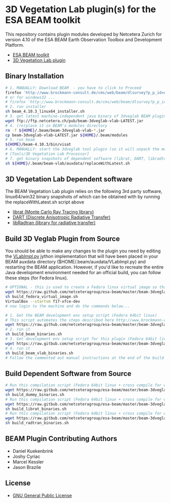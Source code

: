 3D Vegetation Lab plugin(s) for the ESA BEAM toolkit
=======================================

This repository contains plugin modules developed by Netcetera Zurich for version 4.10 of the ESA BEAM Earth Observation Toolbox and Development Platform.

* [ESA BEAM toolkit](http://www.brockmann-consult.de/cms/web/beam/)
* [3D Vegetation Lab plugin](http://www.geo.uzh.ch/en/units/rsl/research/lidar-remote-sensing-lidarlab/ongoing-projects/3dveglab)

Binary Installation
------------------------------------------

```bash
# 1. MANUALLY: Download BEAM  - you have to click to Proceed
firefox 'http://www.brockmann-consult.de/cms/web/beam/dlsurvey?p_p_id=downloadportlet_WAR_beamdownloadportlet10&what=software/beam/4.10.3/beam_4.10.3_linux64_installer.sh'
# or for windows32 ...  
# firefox 'http://www.brockmann-consult.de/cms/web/beam/dlsurvey?p_p_id=downloadportlet_WAR_beamdownloadportlet10&what=software/beam/4.10.3/beam_4.10.3_win32_installer.exe'
# 2. run installer
sh beam_4.10.3_linux64_installer.sh
# 3. get latest machine-independent java binary of 3dveglab BEAM plugin
wget ftp://ftp.netcetera.ch/pub/beam-3dveglab-vlab-LATEST.jar 
# 4. (re)place it in BEAM's modules directory
rm -f ${HOME}/.beam/beam-3dveglab-vlab-*.jar
cp beam-3dveglab-vlab-LATEST.jar ${HOME}/.beam/modules
# 5. run beam 
${HOME}/beam-4.10.3/bin/visat
# 6. MANUALLY: start the 3dveglab tool plugin (so it will unpack the module)
# [Tools/3D Vegetation Lab Processor]
# 7. get binary snapshots of dependent software (librat, DART, libradtran)
sh ${HOME}/.beam/beam-vlab/auxdata/replaceWithLatest.sh
```

3D Vegetation Lab Dependent software
-----------------------------------------
The BEAM Vegetation Lab plugin relies on the following 3rd party software, linux64/win32 binary snapshots of which can be obtained with by running the replaceWithLatest.sh script above

* [librat (Monte Carlo Ray Tracing library)](http://www2.geog.ucl.ac.uk/~plewis/bpms/src/lib/)
* [DART (Discrete Anisotropic Radiative Transfer)](http://www.cesbio.ups-tlse.fr/us/dart/dart_description.html)
* [libRadtran (library for radiative transfer)](http://www.libradtran.org/)


Build 3D Veglab Plugin from Source 
------------------------------------------
You should be able to make any changes to the plugin you need by editing the [VLabImpl.py](https://raw.github.com/netceteragroup/esa-beam/master/beam-3dveglab-vlab/src/main/resources/auxdata/VLabImpl.py) jython implementation that will have been placed in your BEAM auxdata directory ($HOME/.beam/auxdata/VLabImpl.py) and restarting the BEAM application. However, if you'd like to recreate the entire Java development environment needed for an official build, you can follow these steps (for Fedora linux). 

```bash
# OPTIONAL - this is used to create a Fedora linux virtual image so that you canbe sure that the build environment setup script below works unmodified 
wget https://raw.github.com/netceteragroup/esa-beam/master/beam-3dveglab-vlab/src/main/scripts/build_fedora_virtual_image.sh
sh build_fedora_virtual_image.sh
VirtualBox --startvm f17-xfce-dev
# now login to the machine and do the commands below...
```

```bash
# 1. Get the BEAM development env setup script (Fedora 64bit linux)
# This script automates the steps described here http://www.brockmann-consult.de/beam-wiki/display/BEAM/Build+from+Source
wget https://raw.github.com/netceteragroup/esa-beam/master/beam-3dveglab-vlab/src/main/scripts/build_beam_binaries.sh 
# 2. run it
sh build_beam_binaries.sh
# 3. Get development env setup script for this plugin (Fedora 64bit linux)
wget https://raw.gitbub.com/netceteragroup/esa-beam/master/beam-3dveglab-vlab/src/main/scripts/build_beam_vlab_binaries.sh
# 4. run it
sh build_beam_vlab_binaries.sh
# Follow the commented out manual instructions at the end of the build script to finish eclipse configuration
```

Build Dependent Software from Source
------------------------------------------

```bash
# Run this compilation script (Fedora 64bit linux + cross compile for win32 )
wget https://raw.gitbub.com/netceteragroup/esa-beam/master/beam-3dveglab-vlab/src/main/scripts/build_dummy_binaries.sh
sh build_dummy_binaries.sh
# Run this compilation script (Fedora 64bit linux + cross compile for win32 )
wget https://raw.gitbub.com/netceteragroup/esa-beam/master/beam-3dveglab-vlab/src/main/scripts/build_librat_binaries.sh
sh build_librat_binaries.sh
# Run this compilation script (Fedora 64bit linux + cross compile for win32 )
wget https://raw.gitbub.com/netceteragroup/esa-beam/master/beam-3dveglab-vlab/src/main/scripts/build_radtran_binaries.sh
sh build_radtran_binaries.sh
```

BEAM Plugin Contributing Authors
-----------------------------------------
* Daniel Kuekenbrink 
* Joshy Cyriac 
* Marcel Kessler 
* Jason Brazile

License
-----------------------------------------
* [GNU General Public License](http://www.gnu.org/licenses//gpl-3.0-standalone.html)
